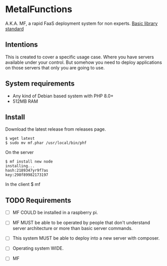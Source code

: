 # MetalFunctions
A.K.A. MF, a rapid FaaS deployment system for non experts.
[Basic library standard](https://www.msfsoftware.com/art%C3%ADculos/basic-library-standard)

## Intentions
This is created to cover a specific usage case. Where you have servers available under your control. But somehow you need to deploy applications on those servers that only you are going to use.

## System requirements
* Any kind of Debian based system with PHP 8.0+
* 512MB RAM

## Install

Download the latest release from releases page.

```
$ wget latest
$ sudo mv mf.phar /usr/local/bin/phf
```

On the server
```
$ mf install new node
installing...
hash:2189347yr9f7as
key:298f89982173197
```

In the client
$ mf

## TODO Requirements
- [ ] MF COULD be installed in a raspberry pi.
- [ ] MF MUST be able to be operated by people that don't understand server architecture or more than basic server commands.
- [ ] This system MUST be able to deploy into a new server with composer.
- [ ] Operating system WIDE.
- [ ] MF

